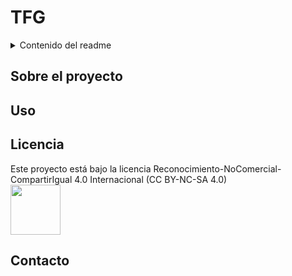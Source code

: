 # TFG

<details>
  <summary>Contenido del readme</summary>
  <ol>
    <li>
      <a>Sobre El Proyecto</a>
    </li>
    <li>
      <a>--</a>
    </li>
  </ol>
</details>

## Sobre el proyecto

## Uso

## Licencia
Este proyecto está bajo la licencia Reconocimiento-NoComercial-CompartirIgual 4.0 Internacional (CC BY-NC-SA 4.0)
<br>
<img src="https://conogasi.org/wp-content/uploads/2017/05/CC-BY-NC-SA-4.0.jpg" height="80">
## Contacto

 
